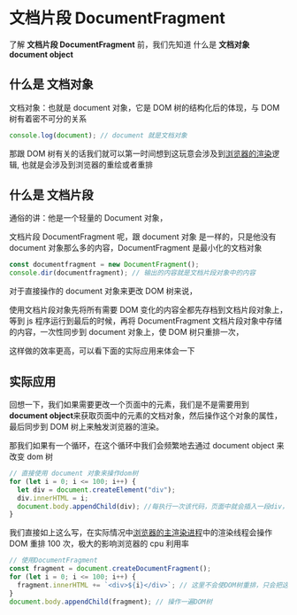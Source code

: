 # 文档片段 DocumentFragment

了解 <b>文档片段 DocumentFragment</b> 前，我们先知道 什么是 <b>文档对象 document object</b>

## 什么是 文档对象

文档对象：也就是 document 对象，它是 DOM 树的结构化后的体现，与 DOM 树有着密不可分的关系

```js
console.log(document); // document 就是文档对象
```

那跟 DOM 树有关的话我们就可以第一时间想到这玩意会涉及到<a href='../2.浏览器渲染机制/浏览器渲染.md'>浏览器的渲染</a>逻辑, 也就是会涉及到浏览器的重绘或者重排

## 什么是 文档片段

通俗的讲：他是一个轻量的 Document 对象，

文档片段 DocumentFragment 呢，跟 document 对象 是一样的，只是他没有 document 对象那么多的内容，DocumentFragment 是最小化的文档对象

```js
const documentfragment = new DocumentFragment();
console.dir(documentfragment); // 输出的内容就是文档片段对象中的内容
```

对于直接操作的 document 对象来更改 DOM 树来说，

使用文档片段对象先将所有需要 DOM 变化的内容全都先存档到文档片段对象上，等到 js 程序运行到最后的时候，再将 DocumentFragment 文档片段对象中存储的内容，一次性同步到 document 对象上，使 DOM 树只重排一次，

这样做的效率更高，可以看下面的实际应用来体会一下

## 实际应用

回想一下，我们如果需要更改一个页面中的元素，我们是不是需要用到 <b>document object</b>来获取页面中的元素的文档对象，然后操作这个对象的属性，最后同步到 DOM 树上来触发浏览器的渲染。

那我们如果有一个循环，在这个循环中我们会频繁地去通过 document object 来改变 dom 树

```js
// 直接使用 document 对象来操作dom树
for (let i = 0; i <= 100; i++) {
  let div = document.createElement("div");
  div.innerHTML = i;
  document.body.appendChild(div); //每执行一次该代码，页面中就会插入一段div，渲染线程就会重新走一遍，一共走了100遍
}
```

我们直接如上这么写，在实际情况中<a href='../2.浏览器渲染机制/浏览器渲染.md'>浏览器的主渲染进程</a>中的渲染线程会操作 DOM 重排 100 次，极大的影响浏览器的 cpu 利用率

```js
// 使用DocumentFragment
const fragment = document.createDocumentFragment();
for (let i = 0; i <= 100; i++) {
  fragment.innerHTML += `<div>${i}</div>`; // 这里不会使DOM树重排，只会把这些内容记录在文档片段对象中，最多就只是占用一点内存，不会造成浏览器渲染线程的阻塞
}
document.body.appendChild(fragment); // 操作一遍DOM树
```
